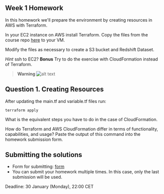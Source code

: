 ## Week 1 Homework

In this homework we'll prepare the environment by creating resources in AWS with Terraform.

In your EC2 instance on AWS install Terraform. Copy the files from the course repo
[here](https://github.com/DataTalksClub/data-engineering-zoomcamp/tree/main/week_1_basics_n_setup/1_terraform_gcp/terraform) to your VM.

Modify the files as necessary to create a S3 bucket and Redshift Dataset.

_Hint_ ssh to EC2?
**Bonus** Try to do the exercise with CloudFormation instead of Terraform.
>**Warning** ![alt text](https://www.google.com/url?sa=i&url=https%3A%2F%2Ftwitter.com%2FPR0GRAMMERHUM0R%2Fstatus%2F1507220764155596800&psig=AOvVaw1TIi9S8ZqbU-8t68vbr4Eg&ust=1680799615573000&source=images&cd=vfe&ved=0CBEQjRxqFwoTCNjF0dGYk_4CFQAAAAAdAAAAABAE)

## Question 1. Creating Resources

After updating the main.tf and variable.tf files run:

```
terraform apply
```

What is the equivalent steps you have to do in the case of CloudFormation.

How do Terraform and AWS CloudFormation differ in terms of functionality, capabilities, and usage?
Paste the output of this command into the homework submission form.


## Submitting the solutions

* Form for submitting: [form](https://forms.gle/S57Xs3HL9nB3YTzj9)
* You can submit your homework multiple times. In this case, only the last submission will be used. 

Deadline: 30 January (Monday), 22:00 CET

